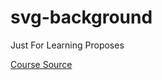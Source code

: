 # svg-background
Just For Learning  Proposes 

[Course Source](https://www.youtube.com/watch?v=OjIxscGV-Qg)
